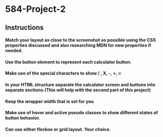 # 584-Project-2
## Instructions

#### Match your layout as close to the screenshot as possible using the CSS properties discussed and also researching MDN for new properties if needed. 

#### Use the button element to represent each calculator button.

#### Make use of the special characters to show / , X, -, +, =

#### In your HTML structure separate the calculator screen and buttons into separate sections.(This will help with the second part of this project)

#### Keep the wrapper width that is set for you

#### Make use of hover and active pseudo classes to show different states of button behavior. 

#### Can use either flexbox or grid layout. Your choice.

